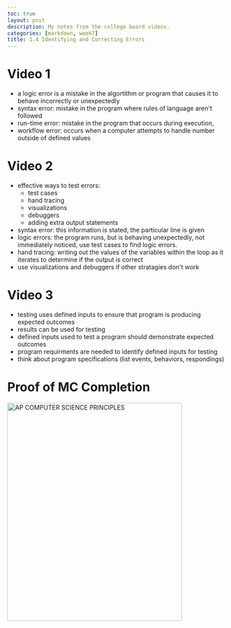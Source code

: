 ```yaml
---
toc: true
layout: post
description: My notes from the college board videos.  
categories: [markdown, week7]
title: 1.4 Identifying and Correcting Errors
--- 
```


# Video 1
- a logic error is a mistake in the algortithm or program that causes it to behave incorrectly or unexpectedly 
- syntax error: mistake in the program where rules of language aren't followed 
- run-time error: mistake in the program that occurs during execution, 
- workflow error: occurs when a computer attempts to handle number outside of defined values 

# Video 2
- effective ways to test errors: 
    - test cases
    - hand tracing 
    - visualizations 
    - debuggers 
    - adding extra output statements 
- syntax error: this information is stated, the particular line is given 
- logic errors: the program runs, but is behaving unexpectedly, not immediately noticed, use test cases to find logic errors. 
- hand tracing: writing out the values of the variables within the loop as it iterates to determine if the output is correct 
- use visualizations and debuggers if other stratagies don't work 

# Video 3 
- testing uses defined inputs to ensure that program is producing expected outcomes 
- results can be used for testing 
- defined inputs used to test a program should demonstrate expected outcomes 
- program requirments are needed to identify defined inputs for testing 
- think about program specifications (list events, behaviors, respondings)

# Proof of MC Completion 
<img src="{{site.baseurl}}/images/hoco.png" alt="AP COMPUTER SCIENCE PRINCIPLES" width="400" height="500">